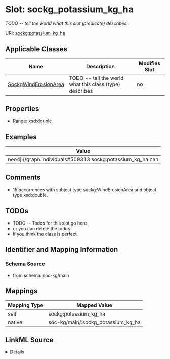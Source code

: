

# Slot: sockg_potassium_kg_ha


_TODO -- tell the world what this slot (predicate) describes._





URI: [sockg:potassium_kg_ha](http://www.semanticweb.org/sockg/ontologies/2024/0/soil-carbon-ontology/potassium_kg_ha)



<!-- no inheritance hierarchy -->





## Applicable Classes

| Name | Description | Modifies Slot |
| --- | --- | --- |
| [SockgWindErosionArea](../classes/SockgWindErosionArea.md) | TODO -- tell the world what this class (type) describes |  no  |







## Properties

* Range: [xsd:double](http://www.w3.org/2001/XMLSchema#double)






## Examples

| Value |
| --- |
| neo4j://graph.individuals#509313 sockg:potassium_kg_ha nan |

## Comments

* 15 occurrences with subject type sockg:WindErosionArea and object type xsd:double.

## TODOs

* TODO -- Todos for this slot go here
* or you can delete the todos
* if you think the class is perfect.

## Identifier and Mapping Information







### Schema Source


* from schema: soc-kg/main




## Mappings

| Mapping Type | Mapped Value |
| ---  | ---  |
| self | sockg:potassium_kg_ha |
| native | soc-kg/main/:sockg_potassium_kg_ha |




## LinkML Source

<details>
```yaml
name: sockg_potassium_kg_ha
description: TODO -- tell the world what this slot (predicate) describes.
todos:
- TODO -- Todos for this slot go here
- or you can delete the todos
- if you think the class is perfect.
comments:
- 15 occurrences with subject type sockg:WindErosionArea and object type xsd:double.
examples:
- value: neo4j://graph.individuals#509313 sockg:potassium_kg_ha nan
from_schema: soc-kg/main
rank: 1000
slot_uri: sockg:potassium_kg_ha
alias: sockg_potassium_kg_ha
domain_of:
- sockg_WindErosionArea
range: double

```
</details>